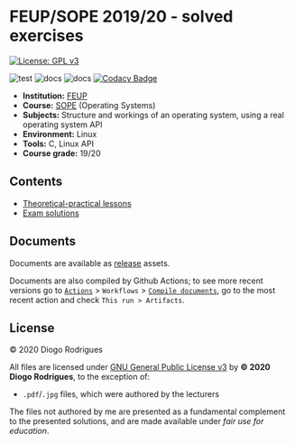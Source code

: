 # FEUP/SOPE 2019/20 - solved exercises

[![License: GPL v3](https://img.shields.io/badge/License-GPLv3-blue.svg)](https://www.gnu.org/licenses/gpl-3.0)

![test](https://github.com/dmfrodrigues/feup-sope-ex/workflows/test/badge.svg)
![docs](https://github.com/dmfrodrigues/feup-sope-ex/workflows/docs/badge.svg)
![docs](https://github.com/dmfrodrigues/feup-sope-ex/workflows/docs-extra/badge.svg)
[![Codacy Badge](https://app.codacy.com/project/badge/Grade/52e2cee88368482ab96fd79dd8cad5a7)](https://www.codacy.com/gh/dmfrodrigues/feup-sope-ex/dashboard?utm_source=github.com&amp;utm_medium=referral&amp;utm_content=dmfrodrigues/feup-sope-ex&amp;utm_campaign=Badge_Grade)

- **Institution:** [FEUP](https://sigarra.up.pt/feup/en/web_page.Inicial)
- **Course:** [SOPE](https://sigarra.up.pt/feup/en/ucurr_geral.ficha_uc_view?pv_ocorrencia_id=436440) (Operating Systems)
- **Subjects:** Structure and workings of an operating system, using a real operating system API
- **Environment:** Linux
- **Tools:** C, Linux API
- **Course grade:** 19/20

## Contents

- [Theoretical-practical lessons](tp)
- [Exam solutions](exams)

## Documents

Documents are available as [release](https://github.com/dmfrodrigues/feup-sope-ex/releases) assets.

Documents are also compiled by Github Actions; to see more recent versions go to [`Actions`](https://github.com/dmfrodrigues/feup-sope-ex/actions) > `Workflows` > [`Compile documents`](https://github.com/dmfrodrigues/feup-sope-ex/actions?query=workflow%3A%22Compile+documents%22), go to the most recent action and check `This run > Artifacts`.

## License

© 2020 Diogo Rodrigues

All files are licensed under [GNU General Public License v3](LICENSE) by **© 2020 Diogo Rodrigues**, to the exception of:
- `.pdf`/`.jpg` files, which were authored by the lecturers

The files not authored by me are presented as a fundamental complement to the presented solutions, and are made available under *fair use for education*.
